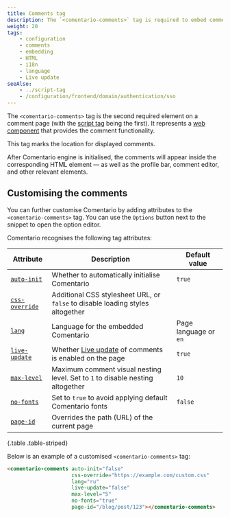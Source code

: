 ```yaml
---
title: Comments tag
description: The `<comentario-comments>` tag is required to embed comments on a page
weight: 20
tags:
    - configuration
    - comments
    - embedding
    - HTML
    - i18n
    - language
    - Live update
seeAlso:
    - ../script-tag
    - /configuration/frontend/domain/authentication/sso
---
```


The `<comentario-comments>` tag is the second required element on a comment page (with the [script tag](../script-tag) being the first). It represents a [web component](https://developer.mozilla.org/en-US/docs/Web/API/Web_components) that provides the comment functionality.

<!--more-->

This tag marks the location for displayed comments.

After Comentario engine is initialised, the comments will appear inside the corresponding HTML element — as well as the profile bar, comment editor, and other relevant elements.

## Customising the comments

You can further customise Comentario by adding attributes to the `<comentario-comments>` tag. You can use the `Options` button next to the snippet to open the option editor.

Comentario recognises the following tag attributes:

<div class="table-responsive">

| Attribute                      | Description                                                                    | Default value         |
|--------------------------------|--------------------------------------------------------------------------------|-----------------------|
| [`auto-init`](auto-init)       | Whether to automatically initialise Comentario                                 | `true`                |
| [`css-override`](css-override) | Additional CSS stylesheet URL, or `false` to disable loading styles altogether |                       |
| [`lang`](lang)                 | Language for the embedded Comentario                                           | Page language or `en` |
| [`live-update`](live-update)   | Whether [Live update](/kb/live-update) of comments is enabled on the page      | `true`                |
| [`max-level`](max-level)       | Maximum comment visual nesting level. Set to `1` to disable nesting altogether | `10`                  |
| [`no-fonts`](no-fonts)         | Set to `true` to avoid applying default Comentario fonts                       | `false`               |
| [`page-id`](page-id)           | Overrides the path (URL) of the current page                                   |                       |
{.table .table-striped}
</div>

Below is an example of a customised `<comentario-comments>` tag:

```html
<comentario-comments auto-init="false" 
                     css-override="https://example.com/custom.css"
                     lang="ru"
                     live-update="false"
                     max-level="5"
                     no-fonts="true" 
                     page-id="/blog/post/123"></comentario-comments>
```

